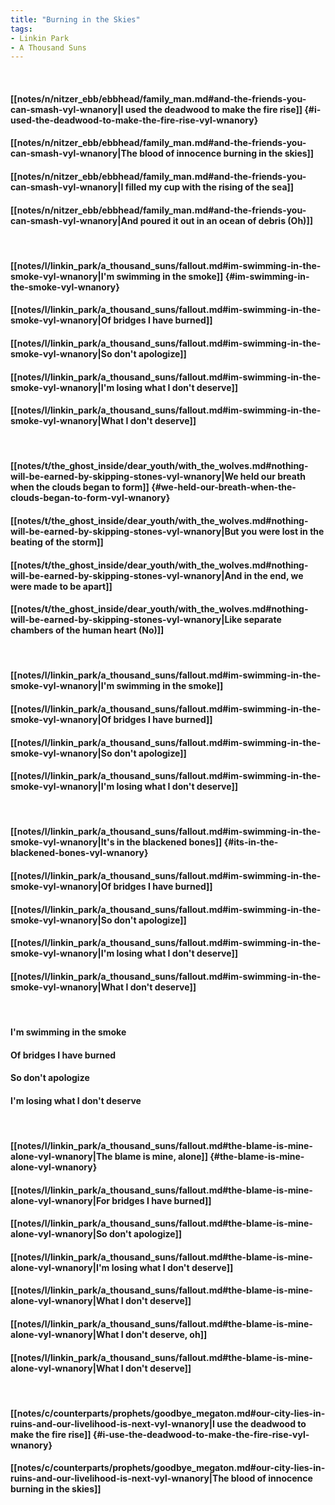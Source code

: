 ```yaml
---
title: "Burning in the Skies"
tags:
- Linkin Park
- A Thousand Suns
---
```

&nbsp;
#### [[notes/n/nitzer_ebb/ebbhead/family_man.md#and-the-friends-you-can-smash-vyl-wnanory|I used the deadwood to make the fire rise]] {#i-used-the-deadwood-to-make-the-fire-rise-vyl-wnanory}
#### [[notes/n/nitzer_ebb/ebbhead/family_man.md#and-the-friends-you-can-smash-vyl-wnanory|The blood of innocence burning in the skies]]
#### [[notes/n/nitzer_ebb/ebbhead/family_man.md#and-the-friends-you-can-smash-vyl-wnanory|I filled my cup with the rising of the sea]]
#### [[notes/n/nitzer_ebb/ebbhead/family_man.md#and-the-friends-you-can-smash-vyl-wnanory|And poured it out in an ocean of debris (Oh)]]
&nbsp;
#### [[notes/l/linkin_park/a_thousand_suns/fallout.md#im-swimming-in-the-smoke-vyl-wnanory|I'm swimming in the smoke]] {#im-swimming-in-the-smoke-vyl-wnanory}
#### [[notes/l/linkin_park/a_thousand_suns/fallout.md#im-swimming-in-the-smoke-vyl-wnanory|Of bridges I have burned]]
#### [[notes/l/linkin_park/a_thousand_suns/fallout.md#im-swimming-in-the-smoke-vyl-wnanory|So don't apologize]]
#### [[notes/l/linkin_park/a_thousand_suns/fallout.md#im-swimming-in-the-smoke-vyl-wnanory|I'm losing what I don't deserve]]
#### [[notes/l/linkin_park/a_thousand_suns/fallout.md#im-swimming-in-the-smoke-vyl-wnanory|What I don't deserve]]
&nbsp;
#### [[notes/t/the_ghost_inside/dear_youth/with_the_wolves.md#nothing-will-be-earned-by-skipping-stones-vyl-wnanory|We held our breath when the clouds began to form]] {#we-held-our-breath-when-the-clouds-began-to-form-vyl-wnanory}
#### [[notes/t/the_ghost_inside/dear_youth/with_the_wolves.md#nothing-will-be-earned-by-skipping-stones-vyl-wnanory|But you were lost in the beating of the storm]]
#### [[notes/t/the_ghost_inside/dear_youth/with_the_wolves.md#nothing-will-be-earned-by-skipping-stones-vyl-wnanory|And in the end, we were made to be apart]]
#### [[notes/t/the_ghost_inside/dear_youth/with_the_wolves.md#nothing-will-be-earned-by-skipping-stones-vyl-wnanory|Like separate chambers of the human heart (No)]]
&nbsp;
#### [[notes/l/linkin_park/a_thousand_suns/fallout.md#im-swimming-in-the-smoke-vyl-wnanory|I'm swimming in the smoke]]
#### [[notes/l/linkin_park/a_thousand_suns/fallout.md#im-swimming-in-the-smoke-vyl-wnanory|Of bridges I have burned]]
#### [[notes/l/linkin_park/a_thousand_suns/fallout.md#im-swimming-in-the-smoke-vyl-wnanory|So don't apologize]]
#### [[notes/l/linkin_park/a_thousand_suns/fallout.md#im-swimming-in-the-smoke-vyl-wnanory|I'm losing what I don't deserve]]
&nbsp;
#### [[notes/l/linkin_park/a_thousand_suns/fallout.md#im-swimming-in-the-smoke-vyl-wnanory|It's in the blackened bones]] {#its-in-the-blackened-bones-vyl-wnanory}
#### [[notes/l/linkin_park/a_thousand_suns/fallout.md#im-swimming-in-the-smoke-vyl-wnanory|Of bridges I have burned]]
#### [[notes/l/linkin_park/a_thousand_suns/fallout.md#im-swimming-in-the-smoke-vyl-wnanory|So don't apologize]]
#### [[notes/l/linkin_park/a_thousand_suns/fallout.md#im-swimming-in-the-smoke-vyl-wnanory|I'm losing what I don't deserve]]
#### [[notes/l/linkin_park/a_thousand_suns/fallout.md#im-swimming-in-the-smoke-vyl-wnanory|What I don't deserve]]
&nbsp;
#### I'm swimming in the smoke
#### Of bridges I have burned
#### So don't apologize
#### I'm losing what I don't deserve
&nbsp;
#### [[notes/l/linkin_park/a_thousand_suns/fallout.md#the-blame-is-mine-alone-vyl-wnanory|The blame is mine, alone]] {#the-blame-is-mine-alone-vyl-wnanory}
#### [[notes/l/linkin_park/a_thousand_suns/fallout.md#the-blame-is-mine-alone-vyl-wnanory|For bridges I have burned]]
#### [[notes/l/linkin_park/a_thousand_suns/fallout.md#the-blame-is-mine-alone-vyl-wnanory|So don't apologize]]
#### [[notes/l/linkin_park/a_thousand_suns/fallout.md#the-blame-is-mine-alone-vyl-wnanory|I'm losing what I don't deserve]]
#### [[notes/l/linkin_park/a_thousand_suns/fallout.md#the-blame-is-mine-alone-vyl-wnanory|What I don't deserve]]
#### [[notes/l/linkin_park/a_thousand_suns/fallout.md#the-blame-is-mine-alone-vyl-wnanory|What I don't deserve, oh]]
#### [[notes/l/linkin_park/a_thousand_suns/fallout.md#the-blame-is-mine-alone-vyl-wnanory|What I don't deserve]]
&nbsp;
#### [[notes/c/counterparts/prophets/goodbye_megaton.md#our-city-lies-in-ruins-and-our-livelihood-is-next-vyl-wnanory|I use the deadwood to make the fire rise]] {#i-use-the-deadwood-to-make-the-fire-rise-vyl-wnanory}
#### [[notes/c/counterparts/prophets/goodbye_megaton.md#our-city-lies-in-ruins-and-our-livelihood-is-next-vyl-wnanory|The blood of innocence burning in the skies]]
